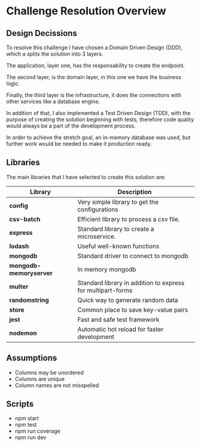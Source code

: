 # Challenge Resolution Overview

## Design Decissions

To resolve this challenge I have chosen a Domain Driven Design (DDD), which a splits the solution into 3 layers.

The application, layer one, has the responsability to create the endpoint.

The second layer, is the domain layer, in this one we have the business logic.

Finally, the third layer is the infrastructure, it does the connections with other services like a database engine.

In addition of that, I also implemented a Test Driven Design (TDD), with the purpose of creating the solution beginning with tests, therefore code quality would always be a part of the development process.

In order to achieve the stretch goal, an in-memory database was used, but further work would be needed to make it production ready.

## Libraries

The main libraries that I have selected to create this solution are:

| Library                  | Description                                                 |
| ------------------------ | ----------------------------------------------------------- |
| **config**               | Very simple library to get the configurations               |
| **csv-batch**            | Efficient library to process a csv file.                    |
| **express**              | Standard library to create a microservice.                  |
| **lodash**               | Useful well-known functions                                 |
| **mongodb**              | Standard driver to connect to mongodb                       |
| **mongodb-memoryserver** | In memory mongodb                                           |
| **multer**               | Standard library in addition to express for multipart-forms |
| **randomstring**         | Quick way to generate random data                           |
| **store**                | Common place to save key-value pairs                        |
| **jest**                 | Fast and safe test framework                                |
| **nodemon**              | Automatic hot reload for faster development                 |

## Assumptions

- Columns may be unordered
- Columns are unique
- Column names are not misspelled

## Scripts

- npm start
- npm test
- npm run coverage
- npm run dev
